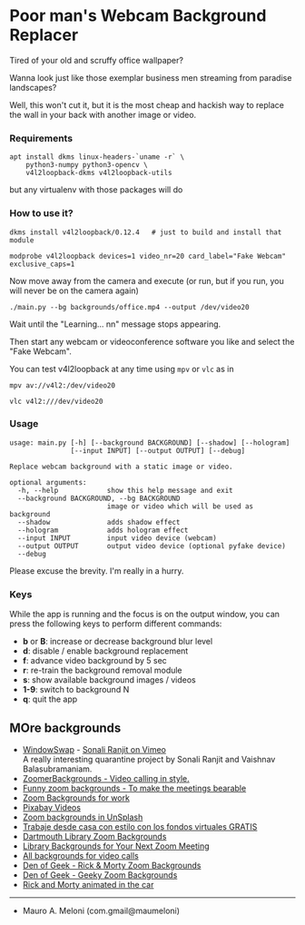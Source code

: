 Poor man's Webcam Background Replacer
=====================================

Tired of your old and scruffy office wallpaper?

Wanna look just like those exemplar business men streaming from paradise landscapes?

Well, this won't cut it, but it is the most cheap and hackish way to replace the wall in your back with another image or video.

### Requirements

    apt install dkms linux-headers-`uname -r` \
        python3-numpy python3-opencv \
        v4l2loopback-dkms v4l2loopback-utils

but any virtualenv with those packages will do

### How to use it?

    dkms install v4l2loopback/0.12.4   # just to build and install that module

    modprobe v4l2loopback devices=1 video_nr=20 card_label="Fake Webcam" exclusive_caps=1

Now move away from the camera and execute (or run, but if you run, you will never be on the camera again)

    ./main.py --bg backgrounds/office.mp4 --output /dev/video20

Wait until the "Learning... nn" message stops appearing.

Then start any webcam or videoconference software you like and select the "Fake Webcam".

You can test v4l2loopback at any time using `mpv` or `vlc` as in

    mpv av://v4l2:/dev/video20

    vlc v4l2:///dev/video20

### Usage

```
usage: main.py [-h] [--background BACKGROUND] [--shadow] [--hologram]
               [--input INPUT] [--output OUTPUT] [--debug]

Replace webcam background with a static image or video.

optional arguments:
  -h, --help            show this help message and exit
  --background BACKGROUND, --bg BACKGROUND
                        image or video which will be used as background
  --shadow              adds shadow effect
  --hologram            adds hologram effect
  --input INPUT         input video device (webcam)
  --output OUTPUT       output video device (optional pyfake device)
  --debug
```

Please excuse the brevity. I'm really in a hurry.

### Keys

While the app is running and the focus is on the output window, you can press the following keys to perform different commands:

- **b** or **B**: increase or decrease background blur level
- **d**: disable / enable background replacement
- **f**: advance video background by 5 sec
- **r**: re-train the background removal module
- **s**: show available background images / videos
- **1-9**: switch to background N
- **q**: quit the app


## MOre backgrounds

- [WindowSwap](http://window-swap.com/window) - [Sonali Ranjit on Vimeo](https://vimeo.com/user3419965)  
  A really interesting quarantine project by Sonali Ranjit and Vaishnav Balasubramaniam.
- [ZoomerBackgrounds - Video calling in style.](https://zoomerbackgrounds.com/)
- [Funny zoom backgrounds - To make the meetings bearable](https://funnyzoombackgrounds.com/)
- [Zoom Backgrounds for work](https://www.reddit.com/r/zoombackgrounds/)
- [Pixabay Videos](https://pixabay.com/videos/)
- [Zoom backgrounds in UnSplash](https://unsplash.com/collections/1887152/zoom-backgrounds)
- [Trabaje desde casa con estilo con los fondos virtuales GRATIS](https://www.shutterstock.com/es/discover/free-virtual-backgrounds)
- [Dartmouth Library Zoom Backgrounds](https://www.library.dartmouth.edu/library-zoom-backgrounds)
- [Library Backgrounds for Your Next Zoom Meeting](https://www.lapl.org/collections-resources/blogs/lapl/library-virtual-backgrounds-zoom)
- [All backgrounds for video calls](https://www.hellobackgrounds.com/backgrounds/#show-videos=true)
- [Den of Geek - Rick & Morty Zoom Backgrounds](https://www.denofgeek.com/tv/rick-and-morty-zoom-backgrounds/)
- [Den of Geek - Geeky Zoom Backgrounds](https://www.denofgeek.com/culture/best-geeky-zoom-backgrounds-virtual-meetings/)
- [Rick and Morty animated in the car](https://www.reddit.com/r/zoombackgrounds/comments/fuew3j/rick_and_morty_animated_in_the_car/)

---

- Mauro A. Meloni (com.gmail@maumeloni)

